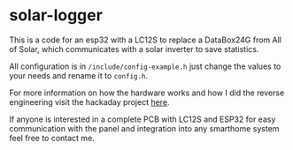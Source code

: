 # solar-logger

This is a code for an esp32 with a LC12S to replace a DataBox24G from All of Solar, which communicates with a solar inverter to save statistics.

All configuration is in `/include/config-example.h` just change the values to your needs and rename it to `config.h`.

For more information on how the hardware works and how I did the reverse engineering visit the hackaday project [here](https://hackaday.io/project/186606-solar-inverter-datalogger-improvements).

If anyone is interested in a complete PCB with LC12S and ESP32 for easy communication with the panel and integration into any smarthome system feel free to contact me.

